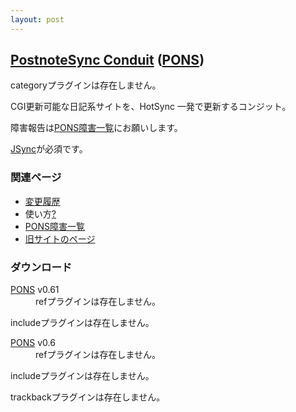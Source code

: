 ```yaml
---
layout: post
---
```

<h2><a href="/?page=PostnoteSync+Conduit" class="wikipage">PostnoteSync Conduit</a> (<a href="/?page=PostnoteSync+Conduit" class="wikipage">PONS</a>)</h2>
<p><span class="error">categoryプラグインは存在しません。</span></p>
<p>CGI更新可能な日記系サイトを、HotSync 一発で更新するコンジット。</p>
<p>障害報告は<a href="/?page=PONS%BE%E3%B3%B2%B0%EC%CD%F7" class="wikipage">PONS障害一覧</a>にお願いします。</p>
<p><a href="/?page=JSync" class="wikipage">JSync</a>が必須です。</p>
<h3>関連ページ</h3>
<ul>
<li><a href="/?page=PostnoteSync+Conduit%2FChangeLog" class="wikipage">変更履歴</a></li>
<li><span class="nopage">使い方</span><a href="/?page=PostnoteSync+Conduit%2FManual">?</a></li>
<li><a href="/?page=PONS%BE%E3%B3%B2%B0%EC%CD%F7" class="wikipage">PONS障害一覧</a></li>
<li><a href="http://homepage3.nifty.com/yoshimov/pons/index-org.html">旧サイトのページ</a></li>
</ul>
<h3>ダウンロード</h3>
<dl>
<dt><a href="/?page=PostnoteSync+Conduit" class="wikipage">PONS</a> v0.61</dt>
<dd> <span class="error">refプラグインは存在しません。</span></dd>
</dl>
<p><span class="error">includeプラグインは存在しません。</span></p>
<dl>
<dt><a href="/?page=PostnoteSync+Conduit" class="wikipage">PONS</a> v0.6</dt>
<dd> <span class="error">refプラグインは存在しません。</span></dd>
</dl>
<p><span class="error">includeプラグインは存在しません。</span></p>
<p><span class="error">trackbackプラグインは存在しません。</span> </p>

